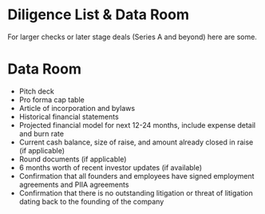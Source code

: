 # Diligence List & Data Room
For larger checks or later stage deals (Series A and beyond) here are some.


# Data Room 
  - Pitch deck
  - Pro forma cap table
  - Article of incorporation and bylaws
  - Historical financial statements
  - Projected financial model for next 12-24 months, include expense detail and burn rate
  - Current cash balance, size of raise, and amount already closed in raise (if applicable)
  - Round documents (if applicable)
  - 6 months worth of recent investor updates (if available)
  - Confirmation that all founders and employees have signed employment agreements and PIIA agreements
  - Confirmation that there is no outstanding litigation or threat of litigation dating back to the founding of the company